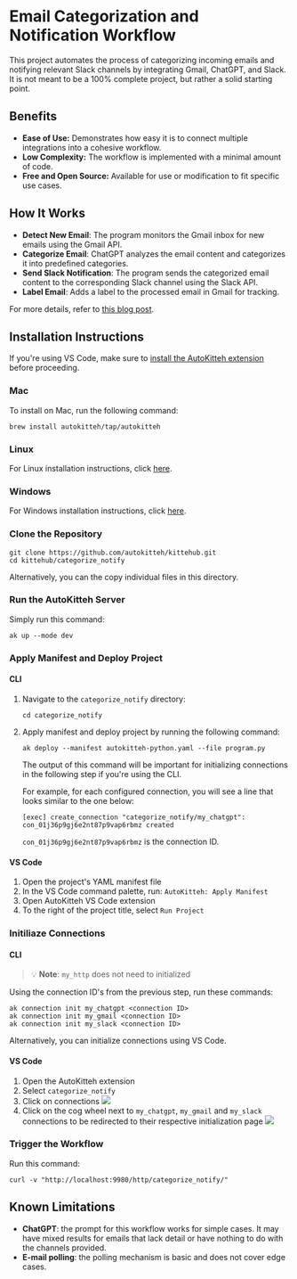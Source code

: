 # Email Categorization and Notification Workflow
This project automates the process of categorizing incoming emails and notifying relevant Slack channels by integrating Gmail, ChatGPT, and Slack. It is not meant to be a 100% complete project, but rather a solid starting point.

## Benefits
- **Ease of Use:** Demonstrates how easy it is to connect multiple integrations into a cohesive workflow.
- **Low Complexity:** The workflow is implemented with a minimal amount of code.
- **Free and Open Source:** Available for use or modification to fit specific use cases. 

## How It Works
- **Detect New Email**: The program monitors the Gmail inbox for new emails using the Gmail API.
- **Categorize Email**: ChatGPT analyzes the email content and categorizes it into predefined categories.
- **Send Slack Notification**: The program sends the categorized email content to the corresponding Slack channel using the Slack API.
- **Label Email**: Adds a label to the processed email in Gmail for tracking.

For more details, refer to [this blog post](https://autokitteh.com/technical-blog/from-inbox-to-slack-automating-email-categorization-and-notifications-with-ai/).

## Installation Instructions
If you're using VS Code, make sure to [install the AutoKitteh extension](https://docs.autokitteh.com/get_started/client/vscode/install) before proceeding.
### Mac 
To install on Mac, run the following command:
```shell
brew install autokitteh/tap/autokitteh
``` 
### Linux
For Linux installation instructions, click [here](https://docs.autokitteh.com/get_started/install?os=linux).

### Windows
For Windows installation instructions, click [here](https://docs.autokitteh.com/get_started/install?os=windows).

### Clone the Repository
```shell
git clone https://github.com/autokitteh/kittehub.git
cd kittehub/categorize_notify
```
Alternatively, you can the copy individual files in this directory.

### Run the AutoKitteh Server
Simply run this command:

```shell
ak up --mode dev
```

### Apply Manifest and Deploy Project

#### CLI
1. Navigate to the `categorize_notify` directory:

   ```shell
   cd categorize_notify
   ```

2. Apply manifest and deploy project by running the following command:

   ```shell
   ak deploy --manifest autokitteh-python.yaml --file program.py
    ```
    The output of this command will be important for initializing connections in the following step if you're using the CLI.

    For example, for each configured connection, you will see a line that looks similar to the one below:

    ```shell
    [exec] create_connection "categorize_notify/my_chatgpt": con_01j36p9gj6e2nt87p9vap6rbmz created
    ```

    `con_01j36p9gj6e2nt87p9vap6rbmz` is the connection ID.    
#### VS Code
1. Open the project's YAML manifest file
2. In the VS Code command palette, run: `AutoKitteh: Apply Manifest`
3. Open AutoKitteh VS Code extension
4. To the right of the project title, select `Run Project`

### Initiliaze Connections
#### CLI
>💡 **Note**: `my_http` does not need to initialized

Using the connection ID's from the previous step, run these commands:
<!-- TODO: Change the commands below to working commands -->
```shell
ak connection init my_chatgpt <connection ID>
ak connection init my_gmail <connection ID>
ak connection init my_slack <connection ID>
```
Alternatively, you can initialize connections using VS Code.

#### VS Code
1. Open the AutoKitteh extension
2. Select `categorize_notify`
3. Click on connections
![](../../static/img/connect_init.png)
4. Click on the cog wheel next to `my_chatgpt`, `my_gmail` and `my_slack` connections to be redirected to their respective initialization page
![](../../static/img/connect_init2.png)


### Trigger the Workflow
Run this command:

```shell
curl -v "http://localhost:9980/http/categorize_notify/"
```
## Known Limitations
- **ChatGPT**: the prompt for this workflow works for simple cases. It may have mixed results for emails that lack detail or have nothing to do with the channels provided.
- **E-mail polling**: the polling mechanism is basic and does not cover edge cases.
